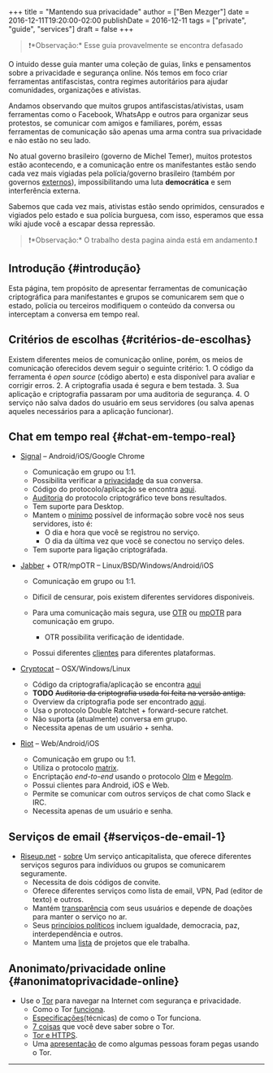 +++
title = "Mantendo sua privacidade"
author = ["Ben Mezger"]
date = 2016-12-11T19:20:00-02:00
publishDate = 2016-12-11
tags = ["private", "guide", "services"]
draft = false
+++

> ❗️\*Observação:\* Esse guia provavelmente se encontra defasado

O intuido desse guia manter uma coleção de guias, links e pensamentos sobre a
privacidade e segurança online. Nós temos em foco criar ferramentas
antifascistas, contra regimes autoritários para ajudar comunidades, organizações
e ativistas.

Andamos observando que muitos grupos antifascistas/ativistas, usam ferramentas
como o Facebook, WhatsApp e outros para organizar seus protestos, se comunicar
com amigos e familiares, porém, essas ferramentas de comunicação são apenas uma
arma contra sua privacidade e não estão no seu lado.

No atual governo brasileiro (governo de Michel Temer), muitos protestos estão
acontecendo, e a comunicação entre os manifestantes estão sendo cada vez mais
vigiadas pela polícia/governo brasileiro (também por governos
[externos](<https://en.wikipedia.org/wiki/Five%5FEyes>)), impossibilitando uma luta
****democrática**** e sem interferência externa.

Sabemos que cada vez mais, ativistas estão sendo oprimidos, censurados e
vigiados pelo estado e sua polícia burguesa, com isso, esperamos que essa wiki
ajude você a escapar dessa repressão.

> ❗️\*Observação:\* O trabalho desta pagina ainda está em andamento.❗️


## Introdução {#introdução}

Esta página, tem propósito de apresentar ferramentas de comunicação
criptográfica para manifestantes e grupos se comunicarem sem que o estado,
polícia ou terceiros modifiquem o conteúdo da conversa ou interceptam a conversa
em tempo real.


## Critérios de escolhas {#critérios-de-escolhas}

Existem diferentes meios de comunicação online, porém, os meios de comunicação
oferecidos devem seguir o seguinte critério: 1. O código da ferramenta é _open
source_ (código aberto) e esta disponível para avaliar e corrigir erros. 2. A
criptografia usada é segura e bem testada. 3. Sua aplicação e criptografia
passaram por uma auditoria de segurança. 4. O serviço não salva dados do usuário
em seus servidores (ou salva apenas aqueles necessários para a aplicação
funcionar).


## Chat em tempo real {#chat-em-tempo-real}

-   [Signal](https://whispersystems.org/) &#x2013; Android/iOS/Google Chrome
    -   Comunicação em grupo ou 1:1.
    -   Possibilita verificar a [privacidade](https://whispersystems.org/blog/safety-number-updates/) da sua conversa.
    -   Código do protocolo/aplicação se encontra [aqui](https://github.com/whispersystems/).
    -   [Auditoria](https://eprint.iacr.org/2016/1013.pdf) do protocolo criptográfico teve bons resultados.
    -   Tem suporte para Desktop.
    -   Mantem o [mínimo](https://whispersystems.org/bigbrother/eastern-virginia-grand-jury/) possível de informação sobre você nos seus servidores, isto
        é:
        -   O dia e hora que você se registrou no serviço.
        -   O dia da última vez que você se conectou no serviço deles.
    -   Tem suporte para ligação criptográfada.

-   [Jabber](https://list.jabber.at/) + OTR/mpOTR &#x2013;
    Linux/BSD/Windows/Android/iOS
    -   Comunicação em grupo ou 1:1.
    -   Dificil de censurar, pois existem diferentes servidores disponiveis.
    -   Para uma comunicação mais segura, use
        [OTR](https://otr.cypherpunks.ca/Protocol-v3-4.1.1.html) ou [mpOTR](https://www.cypherpunks.ca/~iang/pubs/mpotr.pdf) para comunicação em grupo.
        -   OTR possibilita verificação de identidade.

    -   Possui diferentes [clientes](https://otr.im/clients.html) para diferentes plataformas.

-   [Cryptocat](https://crypto.cat/) &#x2013; OSX/Windows/Linux
    -   Código da criptografia/aplicação se encontra [aqui](https://github.com/cryptocat/cryptocat)
    -   **TODO** ~~Auditoria da criptografia usada foi feita na versão antiga.~~
    -   Overview da criptografia pode ser encontrado [aqui](https://crypto.cat/security.html).
    -   Usa o protocolo Double Ratchet + forward-secure ratchet.
    -   Não suporta (atualmente) conversa em grupo.
    -   Necessita apenas de um usuário + senha.

-   [Riot](https://riot.im/) &#x2013; Web/Android/iOS
    -   Comunicação em grupo ou 1:1.
    -   Utiliza o protocolo [matrix](http://matrix.org/).
    -   Encriptação _end-to-end_ usando o protocolo [Olm](https://matrix.org/docs/spec/olm.html) e [Megolm](https://matrix.org/docs/spec/megolm.html).
    -   Possui clientes para Android, iOS e Web.
    -   Permite se comunicar com outros serviços de chat como Slack e IRC.
    -   Necessita apenas de um usuário e senha.


## Serviços de email {#serviços-de-email-1}

-   [Riseup.net](https://riseup.net) - [sobre](https://riseup.net/en/about-us)
    Um serviço anticapitalista, que oferece diferentes serviços seguros para
    indivíduos ou grupos se comunicarem seguramente.
    -   Necessita de dois códigos de convite.
    -   Oferece diferentes serviços como lista de email, VPN, Pad (editor de texto)
        e outros.
    -   Mantém [transparência](https://riseup.net/en/canary) com seus usuários e depende de doações para manter o
        serviço no ar.
    -   Seus [princípios políticos](https://riseup.net/en/about-us/politics) incluem igualdade, democracia, paz,
        interdependência e outros.
    -   Mantem uma [lista](https://riseup.net/en/about-us/projects) de projetos que ele trabalha.


## Anonimato/privacidade online {#anonimatoprivacidade-online}

-   Use o [Tor](https://www.torproject.org/) para navegar na Internet com segurança e privacidade.
    -   Como o Tor
        [funciona](https://www.torproject.org/about/overview.html.en).
    -   [Especificações](https://www.torproject.org/docs/documentation.html.en#DesignDoc)(técnicas) de como o Tor funciona.
    -   [7 coisas](https://www.eff.org/deeplinks/2014/07/7-things-you-should-know-about-tor) que você deve saber sobre o Tor.
    -   [Tor e HTTPS](https://www.eff.org/pages/tor-and-https).
    -   Uma [apresentação](https://www.youtube.com/watch?v=eQ2OZKitRwc) de como algumas pessoas foram pegas usando o Tor.

---
